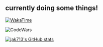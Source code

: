 ## currently doing some things! 
[![WakaTime](https://wakatime.com/badge/user/58e39edb-8728-4da4-83f4-d5cd290b2bca.svg)](https://wakatime.com/@jak713)

![[CodeWars](https://www.codewars.com/users/jak713)](https://www.codewars.com/users/jak713/badges/small)

[![jak713's GitHub stats](https://github-readme-stats.vercel.app/api?username=jak713)](https://github.com/anuraghazra/github-readme-stats)
<!--
**jak713/jak713** is a ✨ _special_ ✨ repository because its `README.md` (this file) appears on your GitHub profile.

Here are some ideas to get you started:

- 🔭 I’m currently working on ...
- 🌱 I’m currently learning ...
- 👯 I’m looking to collaborate on ...
- 🤔 I’m looking for help with ...
- 💬 Ask me about ...
- 📫 How to reach me: ...
- 😄 Pronouns: ...
- ⚡ Fun fact: ...
-->
